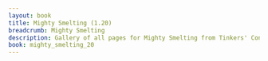 ```yaml
---
layout: book
title: Mighty Smelting (1.20)
breadcrumb: Mighty Smelting
description: Gallery of all pages for Mighty Smelting from Tinkers' Construct in Minecraft 1.20.1.
book: mighty_smelting_20
---
```

